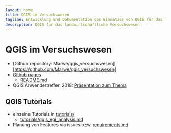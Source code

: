 ```yaml
---
layout: home
title: QGIS im Versuchswesen
tagline: Entwicklung und Dokumentation des Einsatzes von QGIS für das landwirtschaftliche Versuchswesen
description: QGIS für das landwirtschaftliche Versuchswesen
---
```


# QGIS im Versuchswesen

* [Github repository: Marwe/qgis_versuchswesen][https://github.com/Marwe/qgis_versuchswesen]
* [Github pages](https://marwe.github.io/qgis_versuchswesen/)
    * [README.md](README.md)
* QGIS Anwendertreffen 2018: [Präsentation zum Thema](https://martinweis.eu/talks/qgislw/qgislw.html)


## QGIS Tutorials

* einzelne Tutorials in [tutorials/](tutorials/)
    * [tutorials/qgis_egi_analysis.md](tutorials/qgis_egi_analysis.md)
* Planung von Features via issues bzw. [requirements.md](requirements.md)
